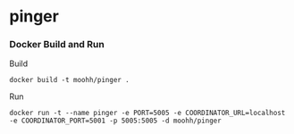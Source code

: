 # pinger

### Docker Build and Run

Build
```
docker build -t moohh/pinger .
```

Run
```
docker run -t --name pinger -e PORT=5005 -e COORDINATOR_URL=localhost -e COORDINATOR_PORT=5001 -p 5005:5005 -d moohh/pinger
```
